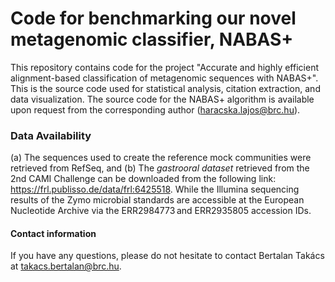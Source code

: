 # Code for benchmarking our novel metagenomic classifier, NABAS+

This repository contains code for the project "Accurate and highly efficient alignment-based classification of metagenomic sequences with NABAS+". This is the source code used for statistical analysis, citation extraction, and data visualization.
The source code for the NABAS+ algorithm is available upon request from the corresponding author (haracska.lajos@brc.hu).

### Data Availability
(a) The sequences used to create the reference mock communities were retrieved from RefSeq, and
(b) The _gastrooral dataset_ retrieved from the 2nd CAMI Challenge can be downloaded from the following link: https://frl.publisso.de/data/frl:6425518. 
While the Illumina sequencing results of the Zymo microbial standards are accessible at the European Nucleotide Archive via the ERR2984773 and ERR2935805 accession IDs.

#### Contact information
If you have any questions, please do not hesitate to contact Bertalan Takács at takacs.bertalan@brc.hu.

